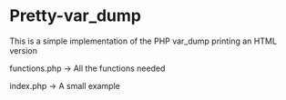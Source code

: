 # Pretty-var_dump
This is a simple implementation of the PHP var_dump printing an HTML version

functions.php -> All the functions needed

index.php -> A small example
